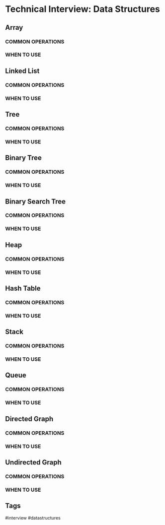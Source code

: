 # Technical Interview: Data Structures

## Array
### COMMON OPERATIONS
### WHEN TO USE

## Linked List
### COMMON OPERATIONS
### WHEN TO USE

## Tree
### COMMON OPERATIONS
### WHEN TO USE

## Binary Tree
### COMMON OPERATIONS
### WHEN TO USE

## Binary Search Tree
### COMMON OPERATIONS
### WHEN TO USE

## Heap
### COMMON OPERATIONS
### WHEN TO USE

## Hash Table
### COMMON OPERATIONS
### WHEN TO USE

## Stack
### COMMON OPERATIONS
### WHEN TO USE

## Queue
### COMMON OPERATIONS
### WHEN TO USE

## Directed Graph
### COMMON OPERATIONS
### WHEN TO USE

## Undirected Graph
### COMMON OPERATIONS
### WHEN TO USE

## Tags
#interview #datastructures
